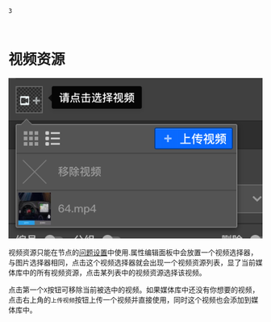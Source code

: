 ```index
3
```
```tag

```
```summary

```
# 视频资源

<img src='./images/video.png'>

视频资源只能在节点的[问题设置](../node-setting/question.md)中使用.属性编辑面板中会放置一个视频选择器，与图片选择器相同，点击这个视频选择器就会出现一个视频资源列表，显了当前媒体库中的所有视频资源，点击某列表中的视频资源选择该视频。

点击第一个`X`按钮可移除当前被选中的视频。如果媒体库中还没有你想要的视频，点击右上角的`上传视频`按钮上传一个视频并直接使用，同时这个视频也会添加到媒体库中。
